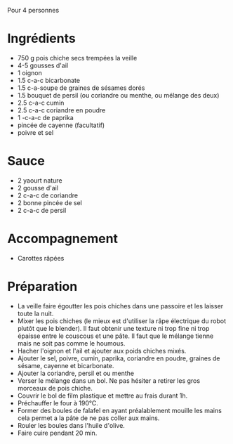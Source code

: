 Pour 4 personnes

# Ingrédients
- 750 g pois chiche secs trempées la veille
- 4-5 gousses d'ail
- 1 oignon
- 1.5 c-a-c bicarbonate
- 1.5 c-a-soupe de graines de sésames dorés
- 1.5 bouquet de persil (ou coriandre ou menthe, ou mélange des deux)
- 2.5 c-a-c cumin
- 2.5 c-a-c coriandre en poudre
- 1 -c-a-c de paprika
- pincée de cayenne (facultatif)
- poivre et sel

# Sauce
- 2 yaourt nature
- 2 gousse d'ail
- 2 c-a-c de coriandre
- 2 bonne pincée de sel
- 2 c-a-c de persil

# Accompagnement
- Carottes râpées

# Préparation
- La veille faire égoutter les pois chiches dans une passoire et les laisser toute la nuit.
- Mixer les pois chiches (le mieux est d'utiliser la râpe électrique du robot plutôt que le blender). Il faut obtenir une texture ni trop fine ni trop épaisse entre le couscous et une pâte. Il faut que le mélange tienne mais ne soit pas comme le houmous.
- Hacher l'oignon et l'ail et ajouter aux poids chiches mixés.
- Ajouter le sel, poivre, cumin, paprika, coriandre en poudre, graines de sésame, cayenne et bicarbonate.
- Ajouter la coriandre, persil et ou menthe
- Verser le mélange dans un bol. Ne pas hésiter a retirer les gros morceaux de pois chiche.
- Couvrir le bol de film plastique et mettre au frais durant 1h.
- Préchauffer le four à 190°C.
- Former des boules de falafel en ayant préalablement mouille les mains cela permet a la pâte de ne pas coller aux mains.
- Rouler les boules dans l'huile d'olive.
- Faire cuire pendant 20 min.
